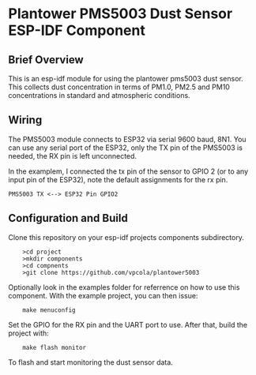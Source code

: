 # Plantower PMS5003 Dust Sensor ESP-IDF Component

## Brief Overview

This is an esp-idf module for using the plantower pms5003 dust sensor. This collects dust concentration in terms of PM1.0, PM2.5 and PM10 concentrations in standard and atmospheric conditions.

## Wiring

The PMS5003 module connects to ESP32 via serial 9600 baud, 8N1. You can use any serial port of the ESP32, only the TX pin of the PMS5003 is needed, the RX pin is left unconnected.

In the examplem, I connected the tx pin of the sensor to GPIO 2 (or to any input pin of the ESP32), note the default assignments for the rx pin.

	PMS5003 TX <--> ESP32 Pin GPIO2


## Configuration and Build

Clone this repository on your esp-idf projects components subdirectory. 
		
		>cd project
		>mkdir components
		>cd compnents
		>git clone https://github.com/vpcola/plantower5003

Optionally look in the examples folder for referrence on how to use this component. With the example project, you can then issue:

		make menuconfig

Set the GPIO for the RX pin and the UART port to use. After that, build the project with:

		make flash monitor

To flash and start monitoring the dust sensor data.
